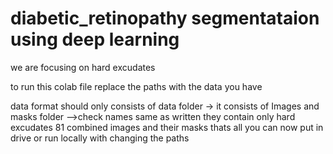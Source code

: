 # diabetic_retinopathy segmentataion using deep learning

we are focusing on hard excudates

to run this colab file replace the paths with the data you have 

data format should only consists of 
data folder -> it consists of Images and masks folder -->check names same as written
they contain only hard excudates 81 combined images and their masks
thats all you can now put in drive or run locally with changing the paths 
